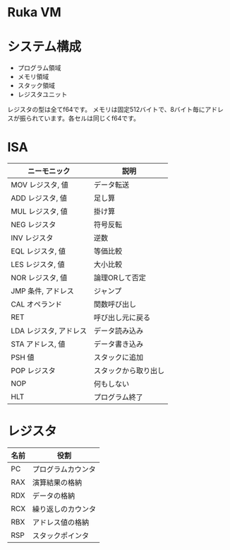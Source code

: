 # Ruka VM



# システム構成

 - プログラム領域
 - メモリ領域
 - スタック領域
 - レジスタユニット

レジスタの型は全てf64です。
メモリは固定512バイトで、8バイト毎にアドレスが振られています。各セルは同じくf64です。

# ISA
|ニーモニック|説明|
|---|---|
|MOV レジスタ, 値|データ転送|
|ADD レジスタ, 値|足し算|
|MUL レジスタ, 値|掛け算|
|NEG レジスタ|符号反転|
|INV レジスタ|逆数|
|EQL レジスタ, 値|等価比較|
|LES レジスタ, 値|大小比較|
|NOR レジスタ, 値|論理ORして否定|
|JMP 条件, アドレス|ジャンプ|
|CAL オペランド|関数呼び出し|
|RET|呼び出し元に戻る|
|LDA レジスタ, アドレス|データ読み込み|
|STA アドレス, 値|データ書き込み|
|PSH 値|スタックに追加|
|POP レジスタ|スタックから取り出し|
|NOP|何もしない|
|HLT|プログラム終了|

# レジスタ
|名前|役割|
|---|---|
|PC|プログラムカウンタ|
|RAX|演算結果の格納|
|RDX|データの格納|
|RCX|繰り返しのカウンタ|
|RBX|アドレス値の格納|
|RSP|スタックポインタ|
